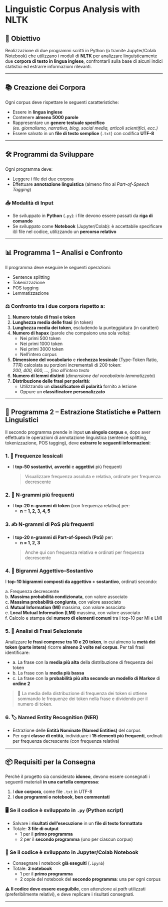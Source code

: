 # Linguistic Corpus Analysis with NLTK

## 🎯 Obiettivo

Realizzazione di due programmi scritti in Python (o tramite Jupyter/Colab Notebook) che utilizzano i moduli di **NLTK** per analizzare linguisticamente due **corpora di testo in lingua inglese**, confrontarli sulla base di alcuni indici statistici ed estrarre informazioni rilevanti.

---

## 📚 Creazione dei Corpora

Ogni corpus deve rispettare le seguenti caratteristiche:

- Essere in **lingua inglese**
- Contenere **almeno 5000 parole**
- Rappresentare un **genere testuale specifico**  
  *(es. giornalismo, narrativa, blog, social media, articoli scientifici, ecc.)*
- Essere salvato in un **file di testo semplice** (`.txt`) con codifica **UTF-8**

---

## 🛠️ Programmi da Sviluppare

Ogni programma deve:

- Leggere i file dei due corpora
- Effettuare **annotazione linguistica** (almeno fino al *Part-of-Speech Tagging*)

### 📥 Modalità di Input

- Se sviluppato in **Python** (`.py`): i file devono essere passati da **riga di comando**
- Se sviluppato come **Notebook** (Jupyter/Colab): è accettabile specificare il/i file nel codice, utilizzando un **percorso relativo**

---

## 📊 Programma 1 – Analisi e Confronto

Il programma deve eseguire le seguenti operazioni:

- Sentence splitting  
- Tokenizzazione  
- POS tagging  
- Lemmatizzazione  

### ⚖️ Confronto tra i due corpora rispetto a:

1. **Numero totale di frasi e token**
2. **Lunghezza media delle frasi** (in token)
3. **Lunghezza media dei token**, escludendo la punteggiatura (in caratteri)
4. **Numero di hapax** (parole che compaiono una sola volta):
   - Nei primi 500 token  
   - Nei primi 1000 token  
   - Nei primi 3000 token  
   - Nell’intero corpus
5. **Dimensione del vocabolario** e **ricchezza lessicale** (Type-Token Ratio, *TTR*) calcolata su porzioni incrementali di 200 token:  
   *200, 400, 600, ..., fino all’intero testo*
6. **Numero di lemmi distinti** (*dimensione del vocabolario lemmatizzato*)
7. **Distribuzione delle frasi per polarità**:
   - Utilizzando un **classificatore di polarità** fornito a lezione  
   - Oppure un **classificatore personalizzato**

---

## 🧠 Programma 2 – Estrazione Statistiche e Pattern Linguistici

Il secondo programma prende in input **un singolo corpus** e, dopo aver effettuato le operazioni di annotazione linguistica (sentence splitting, tokenizzazione, POS tagging), deve **estrarre le seguenti informazioni**:

### 1. 📌 Frequenze lessicali
- I **top-50 sostantivi**, **avverbi** e **aggettivi** più frequenti  
  > Visualizzare frequenza assoluta e relativa, ordinate per frequenza decrescente

### 2. 🔢 N-grammi più frequenti
- I **top-20 n-grammi di token** (con frequenza relativa) per:  
  - **n = 1, 2, 3, 4, 5**

### 3. ✍️ N-grammi di PoS più frequenti
- I **top-20 n-grammi di Part-of-Speech (PoS)** per:  
  - **n = 1, 2, 3**  
  > Anche qui con frequenza relativa e ordinati per frequenza decrescente

### 4. 🔗 Bigranmi Aggettivo–Sostantivo
I **top-10 bigrammi composti da aggettivo + sostantivo**, ordinati secondo:

a. Frequenza decrescente  
b. **Massima probabilità condizionata**, con valore associato  
c. **Massima probabilità congiunta**, con valore associato  
d. **Mutual Information (MI)** massima, con valore associato  
e. **Local Mutual Information (LMI)** massima, con valore associato  
f. Calcolo e stampa del **numero di elementi comuni** tra i top-10 per MI e LMI

### 5. 🧩 Analisi di Frasi Selezionate

Analizzare **le frasi comprese tra 10 e 20 token**, in cui almeno la **metà dei token (parte intera)** ricorre **almeno 2 volte nel corpus**. Per tali frasi identificare:

- a. La frase con la **media più alta** della distribuzione di frequenza dei token  
- b. La frase con la **media più bassa**  
- c. La frase con la **probabilità più alta secondo un modello di Markov** di **ordine 2**

> 📌 La media della distribuzione di frequenza dei token si ottiene sommando le frequenze dei token nella frase e dividendo per il numero di token.

### 6. 🏷️ Named Entity Recognition (NER)
- Estrazione delle **Entità Nominate (Named Entities)** del corpus
- Per ogni **classe di entità**, individuare i **15 elementi più frequenti**, ordinati per frequenza decrescente (con frequenza relativa)

---

## 📦 Requisiti per la Consegna

Perché il progetto sia considerato **idoneo**, devono essere consegnati i seguenti materiali **in una cartella compressa**:

1. I **due corpora**, come file `.txt` in UTF-8  
2. I **due programmi o notebook**, **ben commentati**

### 🖥️ Se il codice è sviluppato in `.py` (Python script)

- Salvare i **risultati dell’esecuzione** in un **file di testo formattato**
- Totale: **3 file di output**  
  - 1 per il **primo programma**  
  - 2 per il **secondo programma** (uno per ciascun corpus)

### 📓 Se il codice è sviluppato in Jupyter/Colab Notebook

- Consegnare i notebook **già eseguiti** (`.ipynb`)
- Totale: **3 notebook**  
  - 1 per il **primo programma**  
  - 2 copie del notebook del **secondo programma**: una per ogni corpus

⚠️ **Il codice deve essere eseguibile**, con attenzione ai *path* utilizzati (preferibilmente relativi), e deve replicare i risultati consegnati.

---
